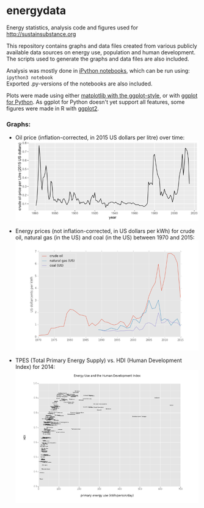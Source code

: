 # energydata

Energy statistics, analysis code and figures used for http://sustainsubstance.org

This repository contains graphs and data files created from various publicly available data sources on energy use, population and human development. The scripts used to generate the graphs and data files are also included.

Analysis was mostly done in [iPython notebooks](https://ipython.org/notebook.html), which can be run using:
`ipython3 notebook`   
Exported .py-versions of the notebooks are also included.

Plots were made using either [matplotlib with the ggplot-style](http://matplotlib.org/users/style_sheets.html), or with [ggplot for Python](http://yhat.github.io/ggplot/). As ggplot for Python doesn't yet support all features, some figures were made in R with [ggplot2](http://ggplot2.org/).

### Graphs:

 - Oil price (inflation-corrected, in 2015 US dollars per litre) over time:
   ![PNG](eneryprices/oilprice-1860-2015.png)
   
 - Energy prices (not inflation-corrected, in US dollars per kWh) for crude oil, natural gas (in the US) and coal (in the US) between 1970 and 2015:
   ![PNG](eneryprices/fuelprices-1970-2015.png)

 - TPES (Total Primary Energy Supply) vs. HDI (Human Development Index) for 2014: 
   ![PNG](tpes_vs_hdi_2014.png)

